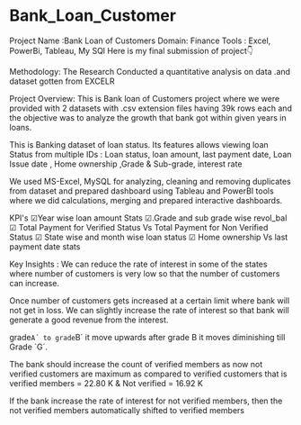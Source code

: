 # Bank_Loan_Customer
Project Name :Bank Loan of Customers
Domain: Finance
Tools : Excel, PowerBi, Tableau, My SQl
Here is my final submission of project👇

Methodology:
The Research Conducted a quantitative analysis on data .and dataset gotten from EXCELR
 
Project Overview: 
 This is Bank loan of Customers project where we were provided with 2 datasets with .csv extension files having 39k rows each and the objective was to analyze the growth that bank got within given years in loans.

This is Banking dataset of loan status. Its features allows viewing loan Status from multiple IDs : Loan status, loan amount, last payment date, Loan Issue date , Home ownership ,Grade & Sub-grade, interest rate

We used MS-Excel, MySQL for analyzing, cleaning and removing duplicates from dataset and prepared dashboard using Tableau and PowerBI tools where we did calculations, merging and prepared interactive dashboards.

KPI's
☑Year wise loan amount Stats
☑.Grade and sub grade wise revol_bal
☑ Total Payment for Verified Status Vs Total Payment for Non Verified Status
☑ State wise and month wise loan status
☑ Home ownership Vs last payment date stats

Key Insights :
We can reduce the rate of interest in some of the states where number of customers is very low so that the number of customers can increase.

Once number of customers gets increased at a certain limit where bank will not get in loss. We can slightly increase the rate of interest so that bank will generate a good revenue from the interest.

grade` A´ to grade `B´ it move upwards after grade B it moves diminishing till Grade `G´.

The bank should increase the count of verified members as now not verified customers are maximum as compared to verified customers
 that is verified members = 22.80 K & Not verified = 16.92 K

If the bank increase the rate of interest for not verified members, then the not verified members automatically shifted to verified members
